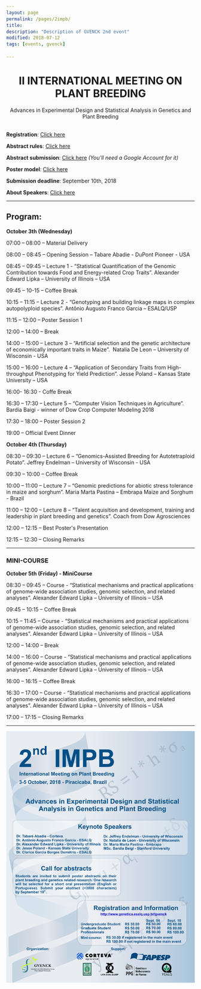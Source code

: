 ```yaml
---
layout: page
permalink: /pages/2impb/
title: 
description: "Description of GVENCK 2nd event"
modified: 2018-07-12
tags: [events, gvenck]

---
```


<center><h1>II INTERNATIONAL MEETING ON PLANT BREEDING</h1>
Advances in Experimental Design and Statistical Analysis in Genetics and Plant Breeding</center>
<br>
  
**Registration**: [Click here](http://fealq.org.br/en/informacoes-do-evento/?id=664)  
  
**Abstract rules**: [Click here](../abstract-rules/)  
  
**Abstract submission**: [Click here](https://goo.gl/forms/ykGr8cQysHgb3Hrw2) _(You'll need a Google Account for it)_  
  
**Poster model**: [Click here](../files/model-poster.pptx)  
  
**Submission deadline**: September 10th, 2018  
  
**About Speakers**: [Click here](../speakers2impb/)  
  
<center><hr></center>

## Program:

**October 3th (Wednesday)**

07:00 – 08:00 – Material Delivery

08:00 – 08:45 – Opening Session – Tabare Abadie - DuPont Pioneer - USA

08:45 – 09:45 – Lecture 1 - “Statistical Quantification of the Genomic Contribution towards Food and Energy-related Crop Traits”. Alexander Edward Lipka – University of Illinois – USA

09:45 – 10-15 – Coffee Break

10:15 – 11:15 – Lecture 2 - “Genotyping and building linkage maps in complex autopolyploid species”. Antônio Augusto Franco Garcia – ESALQ/USP 

11:15 – 12:00 – Poster Session 1

12:00 – 14:00 – Break

14:00 – 15:00 – Lecture 3 – “Artificial selection and the genetic architecture of economically important traits in Maize”.  Natalia De Leon – University of Wisconsin - USA

15:00 – 16:00 – Lecture 4 – “Application of Secondary Traits from High-throughput Phenotyping for Yield Prediction”. Jesse Poland – Kansas State University – USA

16:00- 16:30 - Coffe Break

16:30 – 17:30 – Lecture 5 – “Computer Vision Techniques in Agriculture”. Bardia Baigi - winner of Dow Crop Computer Modeling 2018

17:30 – 18:00 – Poster Session 2

19:00 – Official Event Dinner

**October 4th (Thursday)**

08:30 – 09:30 – Lecture 6 – “Genomics-Assisted Breeding for Autotetraploid Potato”. Jeffrey Endelman – University of Wisconsin - USA

09:30 – 10:00 – Coffee Break

10:00 – 11:00 – Lecture 7 – “Genomic predictions for abiotic stress tolerance in maize and sorghum”. Maria Marta Pastina – Embrapa Maize and Sorghum - Brazil

11:00 – 12:00 – Lecture 8 – “Talent acquisition and development, training and leadership in plant breeding and genetics”. Coach from Dow Agrosciences

12:00 – 12:15 – Best Poster's Presentation

12:15 – 12:30 – Closing Remarks

<center><hr></center>

### MINI-COURSE

**October 5th (Friday) - MiniCourse**

08:30 – 09:45 – Course - “Statistical mechanisms and practical applications of genome-wide association studies, genomic selection, and related analyses”. Alexander Edward Lipka – University of Illinois – USA

09:45 – 10:15 – Coffee Break

10:15 – 11:45 – Course - “Statistical mechanisms and practical applications of genome-wide association studies, genomic selection, and related analyses”. Alexander Edward Lipka – University of Illinois – USA

12:00 – 14:00 – Break

14:00 – 16:00 – Course - “Statistical mechanisms and practical applications of genome-wide association studies, genomic selection, and related analyses”. Alexander Edward Lipka – University of Illinois – USA

16:00 – 16:15 – Coffee Break

16:30 – 17:00 – Course - “Statistical mechanisms and practical applications of genome-wide association studies, genomic selection, and related analyses”. Alexander Edward Lipka – University of Illinois – USA

17:00 – 17:15 – Closing Remarks

<center><hr></center>

![banner](../images/poster_2impb2.png)
